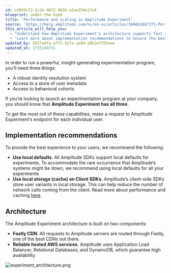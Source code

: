 ```yaml
---
id: cd959cf2-2c2e-4672-9616-a5aa254e17c6
blueprint: under-the-hood
title: 'Performance and scaling in Amplitude Experiment'
source: 'https://help.amplitude.com/hc/en-us/articles/360061687371-Performance-and-scaling-in-Amplitude-Experiment'
this_article_will_help_you:
  - "Understand how Amplitude Experiment's architecture supports fast and reliable service"
  - 'Learn more about implementation recommendations to ensure the best experience'
updated_by: 5817a4fa-a771-417a-aa94-a0b1e7f55eae
updated_at: 1715104731
---
```

In order to run a powerful, insight-generating experimentation program, you’ll need three things:

* A robust identity resolution system
* Access to a store of user metadata
* Access to behavioral cohorts

If you’re looking to launch an experimentation program at your company, you should know that **Amplitude Experiment has all three**.

To get the most out of these capabilities, make a request to Amplitude Experiment’s endpoint for each individual user.

## Implementation recommendations

To provide the best experience to your users, we recommend the following:

* **Use local defaults**. All Amplitude SDKs support local defaults for experiments. To accommodate the rare occurrence that Amplitude’s systems might be down, we recommend using local defaults for all your experiments
* **Use local storage (cache) on Client SDKs**. Amplitude’s client-side SDKs store user variants in local storage. This can help reduce the number of network calls coming from the client. Read more about performance and caching [here](https://www.docs.developers.amplitude.com/experiment/general/performance-and-caching/).

## Architecture

The Amplitude Experiment architecture is built on two components:

* **Fastly CDN**. All requests to Amplitude servers are routed through Fastly, one of the best CDNs out there.
* **Reliable hosted AWS services**. Amplitude uses Application Load Balancer, Relational Databases, and DynamoDB, which guarantee high availability.

![experiment_architecture.png](/output/img/under-the-hood/experiment-architecture-png.png)